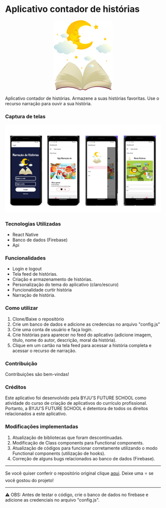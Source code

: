 # Aplicativo contador de histórias

<p align="center">
  <img src="https://github.com/profa-janaina/PRO81-89_App-Contador-Historias/blob/main/assets/logo.png" alt="logo do aplicativo com um livro e uma lua">
</p>

Aplicativo contador de histórias. Armazene a suas histórias favoritas. Use o recurso narração para ouvir a sua história.

### Captura de telas
<p align="center">
  <img src="https://github.com/profa-janaina/PRO81-89_App-Contador-Historias/blob/main/assets/screen.png" alt="captura de algumas telas do app">
</p>

### Tecnologias Utilizadas

- React Native
- Banco de dados (Firebase)
- Api

### Funcionalidades 

- Login e logout
- Tela feed de histórias.
- Criação e armazenamento de histórias.
- Personalização do tema do aplicativo (claro/escuro)
- Funcionalidade curtir história
- Narração de história.

### Como utilizar

1. Clone/Baixe o repositório
2. Crie um banco de dados e adicione as credencias no arquivo "config.js"
3. Crie uma conta de usuário e faça login.
4. Crie histórias para aparecer no feed do aplicativo (adicione imagem, título, nome do autor, descrição, moral da história).
5. Clique em um cartão na tela feed para acessar a história completa e acessar o recurso de narração.

### Contribuição

Contribuições são bem-vindas!

### Créditos

Este aplicativo foi desenvolvido pela BYJU'S FUTURE SCHOOL como atividade do curso de criação de aplicativos do currículo profissional. Portanto, a BYJU'S FUTURE SCHOOL é detentora de todos os direitos relacionados a este aplicativo.

### Modificações implementadas
1. Atualização de bibliotecas que foram descontinuadas.
2. Modificação de Class components para Functional components.
3. Atualização de códigos para funcionar corretamente utilizando o modo Functional components (utilização de hooks).
4. Correção de alguns bugs relacionados ao banco de dados (Firebase).

---

Se você quiser conferir o repositório original clique [aqui](https://github.com/ByjusBrazil/PRO_1-1_C89_AtividadeDaProfessora2).
Deixe uma ⭐️ se você gostou do projeto!

---
⚠ OBS: Antes de testar o código, crie o banco de dados no firebase e adicione as credenciais no arquivo "config.js".

